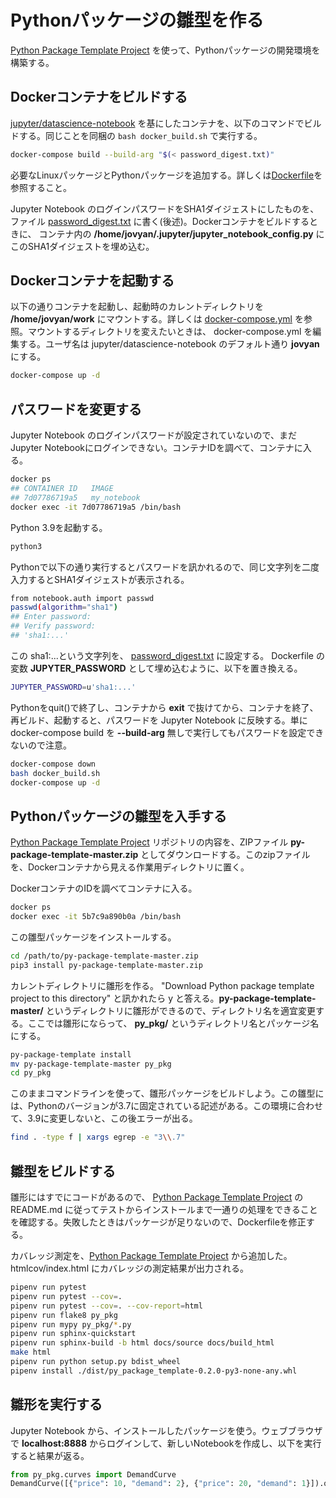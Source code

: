 # Pythonパッケージの雛型を作る

[Python Package Template Project](https://github.com/AlexIoannides/py-package-template) を使って、Pythonパッケージの開発環境を構築する。

## Dockerコンテナをビルドする

[jupyter/datascience-notebook](https://hub.docker.com/r/jupyter/datascience-notebook/) を基にしたコンテナを、以下のコマンドでビルドする。同じことを同梱の `bash docker_build.sh` で実行する。

```bash
docker-compose build --build-arg "$(< password_digest.txt)"
```

必要なLinuxパッケージとPythonパッケージを追加する。詳しくは[Dockerfile](my_notebook/Dockerfile)を参照すること。

Jupyter Notebook のログインパスワードをSHA1ダイジェストにしたものを、ファイル [password_digest.txt](password_digest.txt) に書く(後述)。Dockerコンテナをビルドするときに、 コンテナ内の **/home/jovyan/.jupyter/jupyter_notebook_config.py** にこのSHA1ダイジェストを埋め込む。

## Dockerコンテナを起動する

以下の通りコンテナを起動し、起動時のカレントディレクトリを **/home/jovyan/work** にマウントする。詳しくは [docker-compose.yml](docker-compose.yml) を参照。マウントするディレクトリを変えたいときは、 docker-compose.yml を編集する。ユーザ名は jupyter/datascience-notebook のデフォルト通り **jovyan** にする。

```bash
docker-compose up -d
```

## パスワードを変更する

Jupyter Notebook のログインパスワードが設定されていないので、まだJupyter Notebookにログインできない。コンテナIDを調べて、コンテナに入る。

```bash
docker ps
## CONTAINER ID   IMAGE
## 7d07786719a5   my_notebook
docker exec -it 7d07786719a5 /bin/bash
```

Python 3.9を起動する。

```bash
python3
```

Pythonで以下の通り実行するとパスワードを訊かれるので、同じ文字列を二度入力するとSHA1ダイジェストが表示される。

```bash
from notebook.auth import passwd
passwd(algorithm="sha1")
## Enter password:
## Verify password:
## 'sha1:...'
```

この sha1:...という文字列を、 [password_digest.txt](password_digest.txt) に設定する。 Dockerfile の変数 **JUPYTER_PASSWORD** として埋め込むように、以下を置き換える。

```bash
JUPYTER_PASSWORD=u'sha1:...'
```

Pythonをquit()で終了し、コンテナから **exit** で抜けてから、コンテナを終了、再ビルド、起動すると、パスワードを Jupyter Notebook に反映する。単に docker-compose build を **--build-arg** 無しで実行してもパスワードを設定できないので注意。

```bash
docker-compose down
bash docker_build.sh
docker-compose up -d
```

## Pythonパッケージの雛型を入手する

[Python Package Template Project](https://github.com/AlexIoannides/py-package-template) リポジトリの内容を、ZIPファイル **py-package-template-master.zip** としてダウンロードする。このzipファイルを、Dockerコンテナから見える作業用ディレクトリに置く。

DockerコンテナのIDを調べてコンテナに入る。

```bash
docker ps
docker exec -it 5b7c9a890b0a /bin/bash
```

この雛型パッケージをインストールする。

```bash
cd /path/to/py-package-template-master.zip
pip3 install py-package-template-master.zip
```

カレントディレクトリに雛形を作る。 "Download Python package template project to this directory" と訊かれたら y と答える。**py-package-template-master/** というディレクトリに雛形ができるので、ディレクトリ名を適宜変更する。ここでは雛形にならって、 **py_pkg/** というディレクトリ名とパッケージ名にする。

```bash
py-package-template install
mv py-package-template-master py_pkg
cd py_pkg
```

このままコマンドラインを使って、雛形パッケージをビルドしよう。この雛型には、Pythonのバージョンが3.7に固定されている記述がある。この環境に合わせて、3.9に変更しないと、この後エラーが出る。

```bash
find . -type f | xargs egrep -e "3\\.7"
```

## 雛型をビルドする

雛形にはすでにコードがあるので、 [Python Package Template Project](https://github.com/AlexIoannides/py-package-template) の README.md に従ってテストからインストールまで一通りの処理をできることを確認する。失敗したときはパッケージが足りないので、Dockerfileを修正する。

カバレッジ測定を、[Python Package Template Project](https://github.com/AlexIoannides/py-package-template) から追加した。 htmlcov/index.html にカバレッジの測定結果が出力される。

```bash
pipenv run pytest
pipenv run pytest --cov=.
pipenv run pytest --cov=. --cov-report=html
pipenv run flake8 py_pkg
pipenv run mypy py_pkg/*.py
pipenv run sphinx-quickstart
pipenv run sphinx-build -b html docs/source docs/build_html
make html
pipenv run python setup.py bdist_wheel
pipenv install ./dist/py_package_template-0.2.0-py3-none-any.whl
```

## 雛形を実行する

Jupyter Notebook から、インストールしたパッケージを使う。ウェブブラウザで **localhost:8888** からログインして、新しいNotebookを作成し、以下を実行すると結果が返る。

```python
from py_pkg.curves import DemandCurve
DemandCurve([{"price": 10, "demand": 2}, {"price": 20, "demand": 1}]).quantity(15)
```
